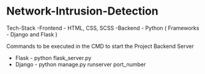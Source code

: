 # Network-Intrusion-Detection
Tech-Stack
-Frontend - HTML, CSS, SCSS
-Backend - Python ( Frameworks - Django and Flask )

Commands to be executed in the CMD to start the Project Backend Server
- Flask - python flask_server.py
- Django - python manage.py runserver port_number